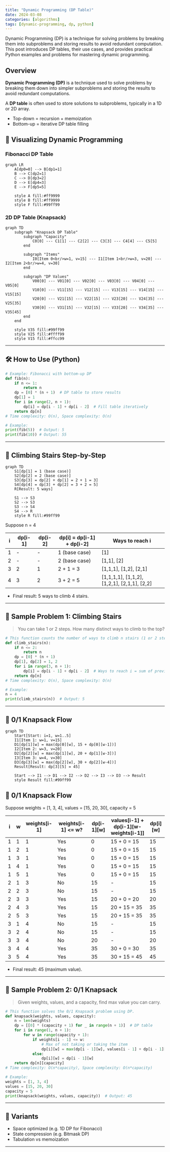 ```yaml
---
title: "Dynamic Programming (DP Table)"
date: 2024-03-08
categories: [algorithms]
tags: [dynamic-programming, dp, python]
---
```


Dynamic Programming (DP) is a technique for solving problems by breaking them into subproblems and storing results to avoid redundant computation. This post introduces DP tables, their use cases, and provides practical Python examples and problems for mastering dynamic programming.

## Overview

**Dynamic Programming (DP)** is a technique used to solve problems by breaking them down into simpler subproblems and storing the results to avoid redundant computations.

A **DP table** is often used to store solutions to subproblems, typically in a 1D or 2D array.

- Top-down = recursion + memoization
- Bottom-up = iterative DP table filling

## 🧩 Visualizing Dynamic Programming

### Fibonacci DP Table

```mermaid
graph LR
    A[dp0=0] --> B[dp1=1]
    B --> C[dp2=1]
    C --> D[dp3=2]
    D --> E[dp4=3]
    E --> F[dp5=5]
    
    style A fill:#ff9999
    style B fill:#ff9999
    style F fill:#99ff99
```

### 2D DP Table (Knapsack)

```mermaid
graph TD
    subgraph "Knapsack DP Table"
        subgraph "Capacity"
            C0[0] --- C1[1] --- C2[2] --- C3[3] --- C4[4] --- C5[5]
        end
        
        subgraph "Items"
            I0[Item 0<br/>w=1, v=15] --- I1[Item 1<br/>w=3, v=20] --- I2[Item 2<br/>w=4, v=30]
        end
        
        subgraph "DP Values"
            V00[0] --- V01[0] --- V02[0] --- V03[0] --- V04[0] --- V05[0]
            V10[0] --- V11[15] --- V12[15] --- V13[15] --- V14[15] --- V15[15]
            V20[0] --- V21[15] --- V22[15] --- V23[20] --- V24[35] --- V25[35]
            V30[0] --- V31[15] --- V32[15] --- V33[20] --- V34[35] --- V35[45]
        end
    end
    
    style V35 fill:#99ff99
    style V25 fill:#ffff99
    style V15 fill:#ffcc99
```

---

## 🛠️ How to Use (Python)

```python
# Example: Fibonacci with bottom-up DP
def fib(n):
    if n <= 1:
        return n
    dp = [0] * (n + 1)  # DP table to store results
    dp[1] = 1
    for i in range(2, n + 1):
        dp[i] = dp[i - 1] + dp[i - 2]  # Fill table iteratively
    return dp[n]
# Time complexity: O(n), Space complexity: O(n)

# Example:
print(fib(5))  # Output: 5
print(fib(10)) # Output: 55
```

---

## 🧩 Climbing Stairs Step-by-Step

```mermaid
graph TD
    S1[dp[1] = 1 (base case)]
    S2[dp[2] = 2 (base case)]
    S3[dp[3] = dp[2] + dp[1] = 2 + 1 = 3]
    S4[dp[4] = dp[3] + dp[2] = 3 + 2 = 5]
    R[Result: 5 ways]

    S1 --> S3
    S2 --> S3
    S3 --> S4
    S4 --> R
    style R fill:#99ff99
```

Suppose n = 4

| i | dp[i-1] | dp[i-2] | dp[i] = dp[i-1] + dp[i-2] | Ways to reach i |
|---|---------|---------|---------------------------|-----------------|
| 1 | -       | -       | 1 (base case)             | [1]             |
| 2 | -       | -       | 2 (base case)             | [1,1], [2]      |
| 3 | 2       | 1       | 2 + 1 = 3                 | [1,1,1], [1,2], [2,1] |
| 4 | 3       | 2       | 3 + 2 = 5                 | [1,1,1,1], [1,1,2], [1,2,1], [2,1,1], [2,2] |

- Final result: 5 ways to climb 4 stairs.

---

## 📘 Sample Problem 1: Climbing Stairs

> You can take 1 or 2 steps. How many distinct ways to climb to the top?

```python
# This function counts the number of ways to climb n stairs (1 or 2 steps at a time).
def climb_stairs(n):
    if n <= 2:
        return n
    dp = [0] * (n + 1)
    dp[1], dp[2] = 1, 2
    for i in range(3, n + 1):
        dp[i] = dp[i - 1] + dp[i - 2]  # Ways to reach i = sum of previous two
    return dp[n]
# Time complexity: O(n), Space complexity: O(n)

# Example:
n = 4
print(climb_stairs(n))  # Output: 5
```

---

## 🧩 0/1 Knapsack Flow

```mermaid
graph TD
    Start[Start: i=1, w=1..5]
    I1[Item 1: w=1, v=15]
    D1[dp[1][w] = max(dp[0][w], 15 + dp[0][w-1])]
    I2[Item 2: w=3, v=20]
    D2[dp[2][w] = max(dp[1][w], 20 + dp[1][w-3])]
    I3[Item 3: w=4, v=30]
    D3[dp[3][w] = max(dp[2][w], 30 + dp[2][w-4])]
    Result[Result: dp[3][5] = 45]

    Start --> I1 --> D1 --> I2 --> D2 --> I3 --> D3 --> Result
    style Result fill:#99ff99
```

## 🧩 0/1 Knapsack Flow

Suppose weights = [1, 3, 4], values = [15, 20, 30], capacity = 5

| i | w | weights[i-1] | weights[i-1] <= w? | dp[i-1][w] | values[i-1] + dp[i-1][w-weights[i-1]] | dp[i][w] |
|---|----|--------------|-------------------|------------|----------------------------------------|----------|
| 1 | 1 | 1            | Yes               | 0          | 15 + 0 = 15                             | 15       |
| 1 | 2 | 1            | Yes               | 0          | 15 + 0 = 15                             | 15       |
| 1 | 3 | 1            | Yes               | 0          | 15 + 0 = 15                             | 15       |
| 1 | 4 | 1            | Yes               | 0          | 15 + 0 = 15                             | 15       |
| 1 | 5 | 1            | Yes               | 0          | 15 + 0 = 15                             | 15       |
| 2 | 1 | 3            | No                | 15         | -                                        | 15       |
| 2 | 2 | 3            | No                | 15         | -                                        | 15       |
| 2 | 3 | 3            | Yes               | 15         | 20 + 0 = 20                             | 20       |
| 2 | 4 | 3            | Yes               | 15         | 20 + 15 = 35                            | 35       |
| 2 | 5 | 3            | Yes               | 15         | 20 + 15 = 35                            | 35       |
| 3 | 1 | 4            | No                | 15         | -                                        | 15       |
| 3 | 2 | 4            | No                | 15         | -                                        | 15       |
| 3 | 3 | 4            | No                | 20         | -                                        | 20       |
| 3 | 4 | 4            | Yes               | 35         | 30 + 0 = 30                             | 35       |
| 3 | 5 | 4            | Yes               | 35         | 30 + 15 = 45                            | 45       |

- Final result: 45 (maximum value).

---

## 📘 Sample Problem 2: 0/1 Knapsack

> Given weights, values, and a capacity, find max value you can carry.

```python
# This function solves the 0/1 Knapsack problem using DP.
def knapsack(weights, values, capacity):
    n = len(weights)
    dp = [[0] * (capacity + 1) for _ in range(n + 1)]  # DP table
    for i in range(1, n + 1):
        for w in range(capacity + 1):
            if weights[i - 1] <= w:
                # Max of not taking or taking the item
                dp[i][w] = max(dp[i - 1][w], values[i - 1] + dp[i - 1][w - weights[i - 1]])
            else:
                dp[i][w] = dp[i - 1][w]
    return dp[n][capacity]
# Time complexity: O(n*capacity), Space complexity: O(n*capacity)

# Example:
weights = [1, 3, 4]
values = [15, 20, 30]
capacity = 5
print(knapsack(weights, values, capacity))  # Output: 45
```

---

## 🔁 Variants

- Space optimized (e.g. 1D DP for Fibonacci)
- State compression (e.g. Bitmask DP)
- Tabulation vs memoization

---

